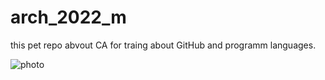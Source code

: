 # arch_2022_m
this pet repo abvout CA for traing about GitHub and programm languages.

![photo](https://www.google.com/url?sa=i&url=https%3A%2F%2Fplanbphoto.com%2Fua%2Fpatriotuchni-kartunku%2F&psig=AOvVaw05w-lJYm_8vaUIXACvq8B7&ust=1668001897244000&source=images&cd=vfe&ved=0CAwQjRxqFwoTCOiRzrTdnvsCFQAAAAAdAAAAABAE) 
